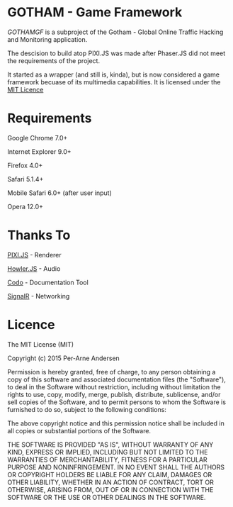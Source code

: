 GOTHAM - Game Framework
======
*GOTHAMGF* is a subproject of the Gotham - Global Online Traffic Hacking and Monitoring application.

The descision to build atop PIXI.JS was made after Phaser.JS did not meet the requirements of the project.

It started as a wrapper (and still is, kinda), but is now considered a game framework becuase of its multimedia capabilities.
It is licensed under the [MIT Licence](http://opensource.org/licenses/MIT) 


Requirements
======
Google Chrome 7.0+

Internet Explorer 9.0+

Firefox 4.0+

Safari 5.1.4+

Mobile Safari 6.0+ (after user input)

Opera 12.0+

Thanks To
======
[PIXI.JS](https://github.com/GoodBoyDigital/pixi.js/) - Renderer

[Howler.JS](https://github.com/goldfire/howler.js) - Audio

[Codo](https://github.com/coffeedoc/codo) - Documentation Tool

[SignalR](http://signalr.net/) - Networking

Licence
======
The MIT License (MIT)

Copyright (c) 2015 Per-Arne Andersen

Permission is hereby granted, free of charge, to any person obtaining a copy
of this software and associated documentation files (the "Software"), to deal
in the Software without restriction, including without limitation the rights
to use, copy, modify, merge, publish, distribute, sublicense, and/or sell
copies of the Software, and to permit persons to whom the Software is
furnished to do so, subject to the following conditions:

The above copyright notice and this permission notice shall be included in
all copies or substantial portions of the Software.

THE SOFTWARE IS PROVIDED "AS IS", WITHOUT WARRANTY OF ANY KIND, EXPRESS OR
IMPLIED, INCLUDING BUT NOT LIMITED TO THE WARRANTIES OF MERCHANTABILITY,
FITNESS FOR A PARTICULAR PURPOSE AND NONINFRINGEMENT. IN NO EVENT SHALL THE
AUTHORS OR COPYRIGHT HOLDERS BE LIABLE FOR ANY CLAIM, DAMAGES OR OTHER
LIABILITY, WHETHER IN AN ACTION OF CONTRACT, TORT OR OTHERWISE, ARISING FROM,
OUT OF OR IN CONNECTION WITH THE SOFTWARE OR THE USE OR OTHER DEALINGS IN
THE SOFTWARE.
